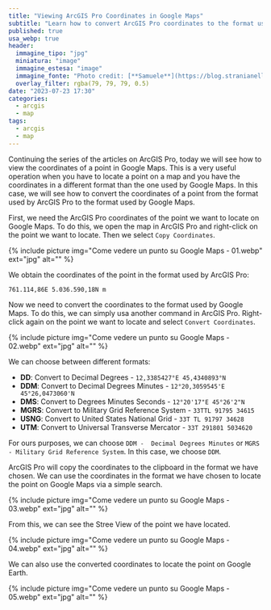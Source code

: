 ```yaml
---
title: "Viewing ArcGIS Pro Coordinates in Google Maps"
subtitle: "Learn how to convert ArcGIS Pro coordinates to the format used by Google Maps"
published: true
usa_webp: true
header:
  immagine_tipo: "jpg"
  miniatura: "image"
  immagine_estesa: "image"
  immagine_fonte: "Photo credit: [**Samuele**](https://blog.stranianelli.com/)"
  overlay_filter: rgba(79, 79, 79, 0.5)
date: "2023-07-23 17:30"
categories:
  - arcgis
  - map
tags:
  - arcgis
  - map
---
```


Continuing the series of the articles on ArcGIS Pro, today we will see how to view the coordinates of a point in Google Maps. This is a very useful operation when you have to locate a point on a map and you have the coordinates in a different format than the one used by Google Maps. In this case, we will see how to convert the coordinates of a point from the format used by ArcGIS Pro to the format used by Google Maps.

First, we need the ArcGIS Pro coordinates of the point we want to locate on Google Maps. To do this, we open the map in ArcGIS Pro and right-click on the point we want to locate. Then we select `Copy Coordinates`.

{% include picture img="Come vedere un punto su Google Maps - 01.webp" ext="jpg" alt="" %}

We obtain the coordinates of the point in the format used by ArcGIS Pro:

```
761.114,86E 5.036.590,18N m
```

Now we need to convert the coordinates to the format used by Google Maps. To do this, we can simply usa another command in ArcGIS Pro. Right-click again on the point we want to locate and select `Convert Coordinates`.

{% include picture img="Come vedere un punto su Google Maps - 02.webp" ext="jpg" alt="" %}

We can choose between different formats:

- **DD**: Convert to Decimal Degrees - `12,3385427°E 45,4340893°N`
- **DDM**: Convert to Decimal Degrees Minutes - `12°20,3059545'E 45°26,0473060'N `
- **DMS**: Convert to Degrees Minutes Seconds - `12°20'17"E 45°26'2"N`
- **MGRS**: Convert to Military Grid Reference System - `33TTL 91795 34615`
- **USNG**: Convert to United States National Grid - `33T TL 91797 34628`
- **UTM**: Convert to Universal Transverse Mercator - `33T 291801 5034620`

For ours purposes, we can choose `DDM -  Decimal Degrees Minutes` or `MGRS - Military Grid Reference System`. In this case, we choose `DDM`.

ArcGIS Pro will copy the coordinates to the clipboard in the format we have chosen. We can use the coordinates in the format we have chosen to locate the point on Google Maps via a simple search.

{% include picture img="Come vedere un punto su Google Maps - 03.webp" ext="jpg" alt="" %}

From this, we can see the Stree View of the point we have located.

{% include picture img="Come vedere un punto su Google Maps - 04.webp" ext="jpg" alt="" %}

We can also use the converted coordinates to locate the point on Google Earth.

{% include picture img="Come vedere un punto su Google Maps - 05.webp" ext="jpg" alt="" %}
